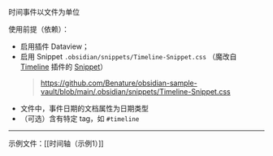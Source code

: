 时间事件以文件为单位

使用前提（依赖）：
- 启用插件 Dataview；
- 启用 Snippet `.obsidian/snippets/Timeline-Snippet.css`
  （魔改自 [Timeline](obsidian://show-plugin?id=obsidian-timeline) 插件的 [Snippet](https://github.com/George-debug/obsidian-timeline/tree/master/src/style/snippet)）
  > https://github.com/Benature/obsidian-sample-vault/blob/main/.obsidian/snippets/Timeline-Snippet.css 
- 文件中，事件日期的文档属性为日期类型
- （可选）含有特定 tag，如 `#timeline`

---

示例文件：[[时间轴（示例1）]]